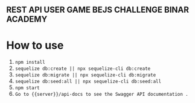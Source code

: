 ## REST API USER GAME BEJS CHALLENGE BINAR ACADEMY

# How to use

1. ``` npm install ```
2. ``` sequelize db:create || npx sequelize-cli db:create ```
3. ``` sequelize db:migrate || npx sequelize-cli db:migrate ```
4. ``` sequelize db:seed:all || npx sequelize-cli db:seed:all ```
5. ``` npm start ```
6. ``` Go to {{server}}/api-docs to see the Swagger API documentation . ```